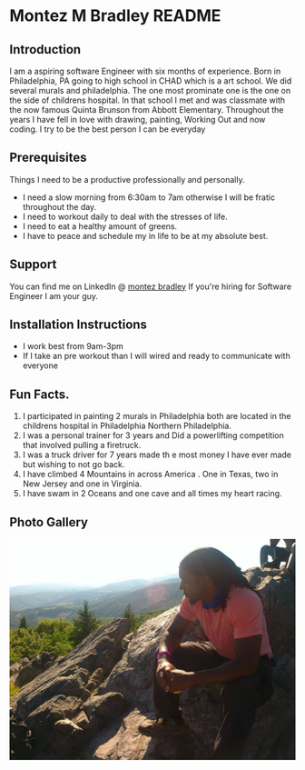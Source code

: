 # Montez M Bradley README

## Introduction

I am a aspiring software Engineer with six  months of experience. Born in Philadelphia, PA going to high school in CHAD which is a art school. We did several murals and philadelphia. The one most prominate one is the one on the side of childrens hospital. In that school I met and was classmate with the now famous Quinta Brunson from Abbott Elementary. Throughout the years I have fell in love with drawing, painting, Working Out and now coding. I try to be the best person I can be everyday 

## Prerequisites

Things I need to be a productive professionally and personally.

* I need a slow morning from 6:30am to 7am otherwise I will be fratic throughout the day.
* I need to workout daily to deal with the stresses of life.
* I need to eat a healthy amount of greens.
* I have to peace and schedule my in life to be at my absolute best. 

## Support 

You can find me on LinkedIn @ <a href="https://www.linkedin.com/in/montez-bradley-62017295">montez bradley</a> If you're hiring for Software Engineer I am your guy.

## Installation Instructions

* I work best from 9am-3pm
* If  I take an pre workout than I will wired and ready to communicate with everyone

## Fun Facts.

1. I participated in painting 2 murals in Philadelphia both are located in the childrens hospital in Philadelphia Northern Philadelphia.
1. I was a personal trainer for 3 years and Did a powerlifting competition that involved pulling a firetruck.
1. I was a truck driver for 7 years made th e most money I have ever made but wishing to not go back. 
1. I have climbed 4 Mountains in across America . One in Texas, two in New Jersey and one in Virginia.
1. I have swam in 2 Oceans and one cave and all times my heart racing. 

## Photo Gallery

<img src="images/Lesson_00.jpeg"> 
